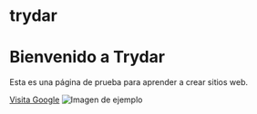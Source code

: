 # trydar
<!DOCTYPE html>
<html lang="es">
<head>
    <meta charset="UTF-8">
    <meta name="viewport" content="width=device-width, initial-scale=1.0">
    <title>Trydar - Mi Página Web</title> <!-- Cambia el título de la pestaña -->
</head>
<body>
    <h1>Bienvenido a Trydar</h1> <!-- Cambia el título de la página -->
    <p>Esta es una página de prueba para aprender a crear sitios web.</p> <!-- Cambia el texto -->
    <a href="https://google.com" target="_blank">Visita Google</a> <!-- Agrega un enlace -->
    <img src="https://via.placeholder.com/150" alt="Imagen de ejemplo"> <!-- Agrega una imagen -->
</body>
</html>
